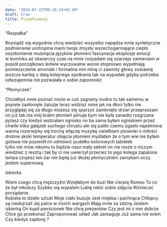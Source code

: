 ```yaml
---
date: "2024-07-22T09:10:24+02:00"
draft: true
title: PiszePiewszy
---
```


“Rozpałka”

Rozsiądź się wygodnie chcę wiedzieć wszystko napędza mnie syntetyczne
podniecenie urotropina mami twoje zmysły wszechogarniające ciepło
oszołomienie muśnięcia języków płomieni fascynacja eksplozje emocji  
w kominku aż skwierczy czas na mnie rozpadam się szarzeje zamieniam w
popiół początkowo ledwie wyczuwalne wonie stopniowo wypełniają
pomieszczenie amoniak i formalina nim miną ci zawroty głowy zostawię
jeszcze kartkę z datą kolejnego spotkania tak na wypadek gdyby potrzeba
odwzajemnia nie pozwalała o sobie zapomnieć

“Płomyczek”

Chciałbyś mnie poznać może w coś zagramy nudno tu tak samemu w popiele
zasłonięte żaluzje teraz widzisz mnie jak na dłoni tylko nie przyglądaj
się za długo możesz się sparzyć zamknięte drzwi przepraszam  
on już tak ma mój bratni płomień pilnuje bym nie była zanadto rozgrzana
pytasz czy kiedyś widziałam ognisko no ba sama byłam ogniskiem przez
chwile kilka gałązek suchego chrustu ale się paliło czemu zgasło
napełniona wanna rozerwijmy się trochę włączę muzykę uwielbiam piosenki
o miłości drobne skoki temperatur objęcia płomieni myślałam że o tym wie
nie byłam gotowa nie pozwolił mi odmówić pudełko kolorowych tabletek  
tylko nie mów nikomu to będzie nasz mały sekret on nie może o niczym
wiedzieć z resztą i tak by ci nie uwierzył przeciez to jego kolega
zapalona lampa czujesz ten żar nie będę już dłużej płomyczkiem zamykam
oczy jestem supernową

Iskierka

Wiem czego chcą mężczyźni Wzięłabym do buzi Nie cierpię Romeo To co że
był młodszy Szybko się wypalam Lubię robić sobie zdjęcia Wzniecać
porządanie  
Kobieta to dzieło sztuki Moje ciało buzuje Jest miękka i pachnąca
Chłopcy są niedojrzali Jej palce w moich wargach Mają mnie za zdzirę
Jestem iskierką On kupił pierścionek Nie chcę prezentów Czy jest mi z
nim dobrze Chce go przekonać Zaproponować układ Jak zareaguje Już sama
nie wiem Czy kiedyś zapłonę ?
